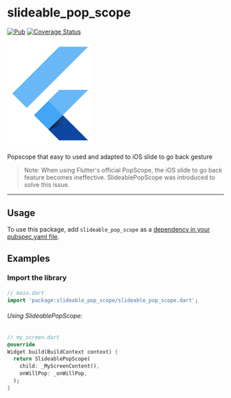 
# slideable_pop_scope

[![Pub](https://img.shields.io/pub/v/slideable_pop_scope)](https://pub.dartlang.org/packages/slideable_pop_scope) [![Coverage Status](https://coveralls.io/repos/github/HAM02020/slideable_pop_scope/badge.svg?branch=main)](https://coveralls.io/github/HAM02020/slideable_pop_scope?branch=main)

<!-- markdownlint-disable MD033 -->
<img src="https://raw.githubusercontent.com/dnfield/flutter_svg/7d374d7107561cbd906d7c0ca26fef02cc01e7c8/example/assets/flutter_logo.svg?sanitize=true" width="200px" alt="Flutter Logo which can be rendered by this package!">
<!-- markdownlint-enable MD033 -->

Popscope that easy to used and adapted to iOS slide to go back gesture


> Note: When using Flutter's official PopScope, the iOS slide to go back feature becomes ineffective. SlideablePopScope was introduced to solve this issue.

---

## Usage

To use this package, add `slideable_pop_scope` as a [dependency in your pubspec.yaml file](https://flutter.io/using-packages/).


## Examples

### Import the library

``` dart
// main.dart
import 'package:slideable_pop_scope/slideable_pop_scope.dart';
```
###### Using SlideablePopScope:
``` dart
// my_screen.dart
@override
Widget build(BuildContext context) {
  return SlideablePopScope(
    child: _MyScreenContent(),
    onWillPop: _onWillPop,
  );
}
```